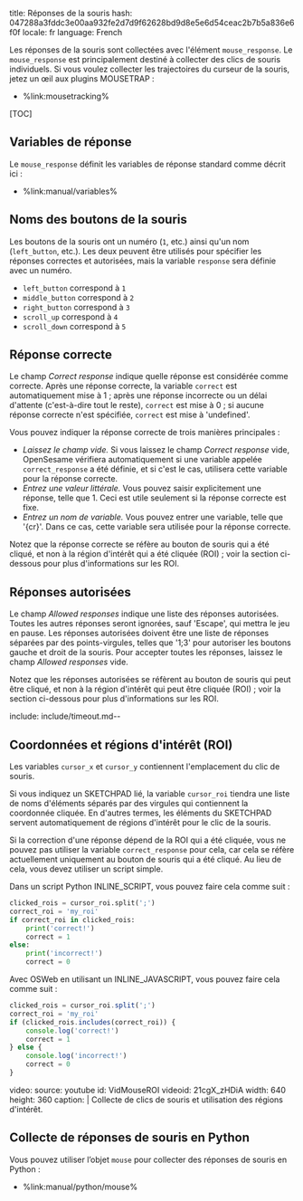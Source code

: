 title: Réponses de la souris
hash: 047288a3fddc3e00aa932fe2d7d9f62628bd9d8e5e6d54ceac2b7b5a836e6f0f
locale: fr
language: French

Les réponses de la souris sont collectées avec l'élément `mouse_response`. Le `mouse_response` est principalement destiné à collecter des clics de souris individuels. Si vous voulez collecter les trajectoires du curseur de la souris, jetez un œil aux plugins MOUSETRAP :

- %link:mousetracking%

[TOC]


## Variables de réponse

Le `mouse_response` définit les variables de réponse standard comme décrit ici :

- %link:manual/variables%


## Noms des boutons de la souris

Les boutons de la souris ont un numéro (`1`, etc.) ainsi qu'un nom (`left_button`, etc.). Les deux peuvent être utilisés pour spécifier les réponses correctes et autorisées, mais la variable `response` sera définie avec un numéro.

- `left_button` correspond à `1`
- `middle_button` correspond à `2`
- `right_button` correspond à `3`
- `scroll_up` correspond à `4`
- `scroll_down` correspond à `5`


## Réponse correcte

Le champ *Correct response* indique quelle réponse est considérée comme correcte. Après une réponse correcte, la variable `correct` est automatiquement mise à 1 ; après une réponse incorrecte ou un délai d'attente (c'est-à-dire tout le reste), `correct` est mise à 0 ; si aucune réponse correcte n'est spécifiée, `correct` est mise à 'undefined'.

Vous pouvez indiquer la réponse correcte de trois manières principales :

- *Laissez le champ vide.* Si vous laissez le champ *Correct response* vide, OpenSesame vérifiera automatiquement si une variable appelée `correct_response` a été définie, et si c'est le cas, utilisera cette variable pour la réponse correcte.
- *Entrez une valeur littérale.* Vous pouvez saisir explicitement une réponse, telle que 1. Ceci est utile seulement si la réponse correcte est fixe.
- *Entrez un nom de variable.* Vous pouvez entrer une variable, telle que '{cr}'. Dans ce cas, cette variable sera utilisée pour la réponse correcte.

Notez que la réponse correcte se réfère au bouton de souris qui a été cliqué, et non à la région d'intérêt qui a été cliquée (ROI) ; voir la section ci-dessous pour plus d'informations sur les ROI.

## Réponses autorisées

Le champ *Allowed responses* indique une liste des réponses autorisées. Toutes les autres réponses seront ignorées, sauf 'Escape', qui mettra le jeu en pause. Les réponses autorisées doivent être une liste de réponses séparées par des points-virgules, telles que '1;3' pour autoriser les boutons gauche et droit de la souris. Pour accepter toutes les réponses, laissez le champ *Allowed responses* vide.

Notez que les réponses autorisées se réfèrent au bouton de souris qui peut être cliqué, et non à la région d'intérêt qui peut être cliquée (ROI) ; voir la section ci-dessous pour plus d'informations sur les ROI.


include: include/timeout.md--

## Coordonnées et régions d'intérêt (ROI)

Les variables `cursor_x` et `cursor_y` contiennent l'emplacement du clic de souris.

Si vous indiquez un SKETCHPAD lié, la variable `cursor_roi` tiendra une liste de noms d'éléments séparés par des virgules qui contiennent la coordonnée cliquée. En d'autres termes, les éléments du SKETCHPAD servent automatiquement de régions d'intérêt pour le clic de la souris.

Si la correction d'une réponse dépend de la ROI qui a été cliquée, vous ne pouvez pas utiliser la variable `correct_response` pour cela, car cela se réfère actuellement uniquement au bouton de souris qui a été cliqué. Au lieu de cela, vous devez utiliser un script simple.

Dans un script Python INLINE_SCRIPT, vous pouvez faire cela comme suit :

```python
clicked_rois = cursor_roi.split(';')
correct_roi = 'my_roi'
if correct_roi in clicked_rois:
    print('correct!')
    correct = 1
else:
    print('incorrect!')
    correct = 0
```

Avec OSWeb en utilisant un INLINE_JAVASCRIPT, vous pouvez faire cela comme suit :

```js
clicked_rois = cursor_roi.split(';')
correct_roi = 'my_roi'
if (clicked_rois.includes(correct_roi)) {
    console.log('correct!')
    correct = 1
} else {
    console.log('incorrect!')
    correct = 0
}
```


video:
 source: youtube
 id: VidMouseROI
 videoid: 21cgX_zHDiA
 width: 640
 height: 360
 caption: |
  Collecte de clics de souris et utilisation des régions d'intérêt.

## Collecte de réponses de souris en Python

Vous pouvez utiliser l’objet `mouse` pour collecter des réponses de souris en Python :

- %link:manual/python/mouse%
